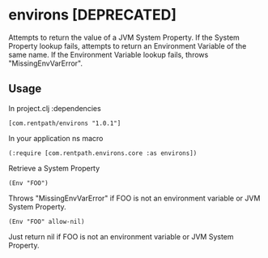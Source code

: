 # environs [DEPRECATED]

Attempts to return the value of a JVM System Property.
If the System Property lookup fails, attempts to return an Environment Variable of the same name.
If the Environment Variable lookup fails, throws "MissingEnvVarError".

## Usage

In project.clj :dependencies

    [com.rentpath/environs "1.0.1"]

In your application ns macro

    (:require [com.rentpath.environs.core :as environs])

Retrieve a System Property

    (Env "FOO")

Throws "MissingEnvVarError" if FOO is not an environment variable or JVM System Property.

    (Env "FOO" allow-nil)

Just return nil if FOO is not an environment variable or JVM System Property.


